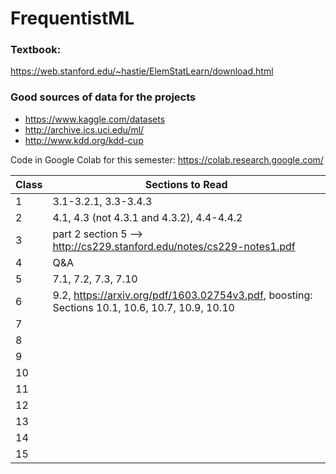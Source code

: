 # FrequentistML

### Textbook:  
https://web.stanford.edu/~hastie/ElemStatLearn/download.html

### Good sources of data for the projects
- https://www.kaggle.com/datasets
- http://archive.ics.uci.edu/ml/
- http://www.kdd.org/kdd-cup


Code in Google Colab for this semester: https://colab.research.google.com/


| Class | Sections to Read |
|-------|------------|
| 1     |   3.1-3.2.1, 3.3-3.4.3                                                      |
| 2     |    4.1, 4.3 (not 4.3.1 and 4.3.2), 4.4-4.4.2                                |
| 3     |   part 2 section 5 --> http://cs229.stanford.edu/notes/cs229-notes1.pdf     |
| 4     |   Q&A                                                                       |
| 5     |   7.1, 7.2, 7.3, 7.10                                                       |
| 6     |     9.2, https://arxiv.org/pdf/1603.02754v3.pdf,  boosting: Sections 10.1, 10.6, 10.7,  10.9, 10.10     |
| 7     |            |
| 8     |            |
| 9     |            |
| 10    |            |
| 11    |            |
| 12    |            |
| 13    |            |
| 14    |            |
| 15    |            |
